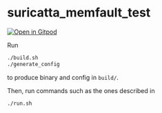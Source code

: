 # suricatta_memfault_test

[![Open in Gitpod](https://gitpod.io/button/open-in-gitpod.svg)](https://gitpod.io/#https://github.com/hbehrens/suricatta_memfault_test)

Run

```bash
./build.sh
./generate_config
```

to produce binary and config in `build/`.

Then, run commands such as the ones described in

```bash
./run.sh
```
